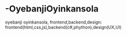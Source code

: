# -OyebanjiOyinkansola
oyebanji oyinkansola,
frontend,backend,design:
frontend(html,css,js),backend(c#,phython),design(UX,UI)
